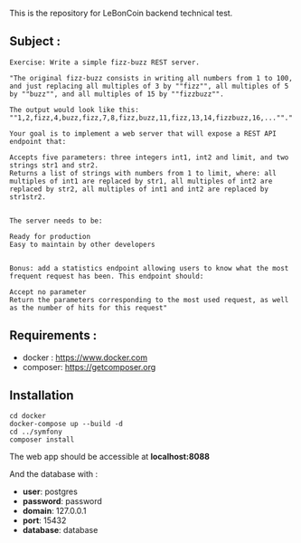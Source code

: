 This is the repository for LeBonCoin backend technical test.

## Subject :

````
Exercise: Write a simple fizz-buzz REST server.

"The original fizz-buzz consists in writing all numbers from 1 to 100, and just replacing all multiples of 3 by ""fizz"", all multiples of 5 by ""buzz"", and all multiples of 15 by ""fizzbuzz"".

The output would look like this: ""1,2,fizz,4,buzz,fizz,7,8,fizz,buzz,11,fizz,13,14,fizzbuzz,16,...""."

Your goal is to implement a web server that will expose a REST API endpoint that:

Accepts five parameters: three integers int1, int2 and limit, and two strings str1 and str2.
Returns a list of strings with numbers from 1 to limit, where: all multiples of int1 are replaced by str1, all multiples of int2 are replaced by str2, all multiples of int1 and int2 are replaced by str1str2.


The server needs to be:

Ready for production
Easy to maintain by other developers


Bonus: add a statistics endpoint allowing users to know what the most frequent request has been. This endpoint should:

Accept no parameter
Return the parameters corresponding to the most used request, as well as the number of hits for this request"
````

## Requirements :

- docker : https://www.docker.com
- composer: https://getcomposer.org

## Installation

```
cd docker
docker-compose up --build -d
cd ../symfony 
composer install
```

The web app should be accessible at **localhost:8088**

And the database with :
- **user**: postgres
- **password**: password
- **domain**: 127.0.0.1
- **port**: 15432
- **database**: database  